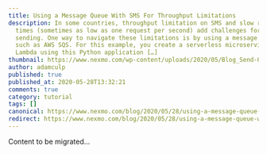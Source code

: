 ```yaml
---
title: Using a Message Queue With SMS For Throughput Limitations
description: In some countries, throughput limitation on SMS and slow request
  times (sometimes as low as one request per second) add challenges for bulk
  sending. One way to navigate these limitations is by using a message queue,
  such as AWS SQS. For this example, you create a serverless microservice on AWS
  Lambda using this Python application […]
thumbnail: https://www.nexmo.com/wp-content/uploads/2020/05/Blog_Send-Outgoing-SMS_1200x600.png
author: adamculp
published: true
published_at: 2020-05-28T13:32:21
comments: true
category: tutorial
tags: []
canonical: https://www.nexmo.com/blog/2020/05/28/using-a-message-queue-with-sms-for-throughput-limitations
redirect: https://www.nexmo.com/blog/2020/05/28/using-a-message-queue-with-sms-for-throughput-limitations
---
```

Content to be migrated...
